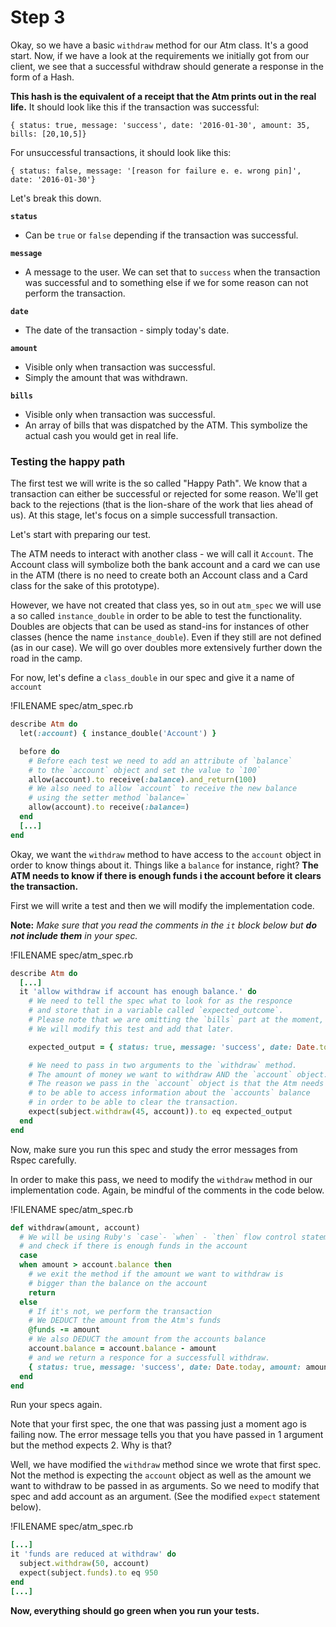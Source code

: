 # Step 3

Okay, so we have a basic `withdraw` method for our Atm class. It's a good start. Now, if we have a look at the requirements we initially got from our client, we see that a successful withdraw should generate a response in the form of a Hash. 

**This hash is the equivalent of a receipt that the Atm prints out in the real life.** It should look like this if the transaction was successful:

```
{ status: true, message: 'success', date: '2016-01-30', amount: 35, bills: [20,10,5]}
```

For unsuccessful transactions, it should look like this:

```
{ status: false, message: '[reason for failure e. e. wrong pin]', date: '2016-01-30'}
```

Let's break this down. 

**`status`** 
- Can be `true` or `false` depending if the transaction was successful.

**`message`** 
- A message to the user. We can set that to `success` when the transaction was successful and to something else if we for some reason can not perform the transaction. 

**`date`**
- The date of the transaction - simply today's date.

**`amount`** 
- Visible only when transaction was successful. 
- Simply the amount that was withdrawn.

**`bills`**
- Visible only when transaction was successful.
- An array of bills that was dispatched by the ATM. This symbolize the actual cash you would get in real life. 

### Testing the happy path

The first test we will write is the so called "Happy Path". We know that a transaction can either be successful or rejected for some reason. We'll get back to the rejections (that is the lion-share of the work that lies ahead of us). At this stage, let's focus on a simple successfull transaction. 

Let's start with preparing our test.

The ATM needs to interact with another class - we will call it `Account`. The Account class will symbolize both the bank account and a card we can use in the ATM (there is no need to create both an Account class and a Card class for the sake of this prototype).

However, we have not created that class yes, so in out `atm_spec` we will use a so called `instance_double` in order to be able to test the functionality. Doubles are objects that can be used as stand-ins for instances of other classes (hence the name `instance_double`). Even if they still are not defined (as in our case). We will go over doubles more extensively further down the road in the camp.

For now, let's define a `class_double` in our spec and give it a name of `account`

!FILENAME spec/atm_spec.rb
```ruby
describe Atm do
  let(:account) { instance_double('Account') }

  before do
    # Before each test we need to add an attribute of `balance`
    # to the `account` object and set the value to `100`
    allow(account).to receive(:balance).and_return(100)
    # We also need to allow `account` to receive the new balance
    # using the setter method `balance=`
    allow(account).to receive(:balance=)
  end
  [...]
end
```

Okay, we want the `withdraw` method to have access to the `account` object in order to know things about it. Things like a `balance` for instance, right? **The ATM needs to know if there is enough funds i the account before it clears the transaction.**

First we will write a test and then we will modify the implementation code.

**Note:** *Make sure that you read the comments in the `it` block below but **do not include them** in your spec.*

!FILENAME spec/atm_spec.rb
```ruby
describe Atm do
  [...]
  it 'allow withdraw if account has enough balance.' do
    # We need to tell the spec what to look for as the responce
    # and store that in a variable called `expected_outcome`.
    # Please note that we are omitting the `bills` part at the moment,
    # We will modify this test and add that later.

    expected_output = { status: true, message: 'success', date: Date.today, amount: 45 }

    # We need to pass in two arguments to the `withdraw` method.
    # The amount of money we want to withdraw AND the `account` object.
    # The reason we pass in the `account` object is that the Atm needs
    # to be able to access information about the `accounts` balance
    # in order to be able to clear the transaction.
    expect(subject.withdraw(45, account)).to eq expected_output
  end
end
```

Now, make sure you run this spec and study the error messages from Rspec carefully. 


In order to make this pass, we need to modify the `withdraw` method in our implementation code. Again, be mindful of the comments in the code below.

!FILENAME spec/atm_spec.rb
```ruby
def withdraw(amount, account)
  # We will be using Ruby's `case`- `when` - `then` flow control statement
  # and check if there is enough funds in the account
  case
  when amount > account.balance then
    # we exit the method if the amount we want to withdraw is 
    # bigger than the balance on the account
    return
  else
    # If it's not, we perform the transaction
    # We DEDUCT the amount from the Atm's funds
    @funds -= amount
    # We also DEDUCT the amount from the accounts balance
    account.balance = account.balance - amount
    # and we return a responce for a successfull withdraw.
    { status: true, message: 'success', date: Date.today, amount: amount }
  end
end
```
Run your specs again. 

Note that your first spec, the one that was passing just a moment ago is failing now. The error message tells you that you have passed in 1 argument but the method expects 2. Why is that? 

Well, we have modified the `withdraw` method since we wrote that first spec. Not the method is expecting the `account` object as well as the amount we want to withdraw to be passed in as arguments. So we need to modify that spec and add account as an argument. (See the modified `expect` statement below). 

!FILENAME spec/atm_spec.rb
```ruby
[...]
it 'funds are reduced at withdraw' do
  subject.withdraw(50, account)
  expect(subject.funds).to eq 950
end
[...]
```

**Now, everything should go green when you run your tests.**










